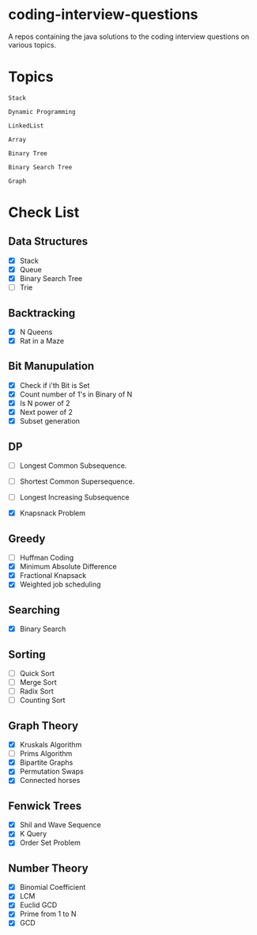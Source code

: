 # coding-interview-questions
A repos containing the java solutions to the coding interview questions on various topics.


# Topics

`Stack`

`Dynamic Programming`

`LinkedList`

`Array`

`Binary Tree`

`Binary Search Tree`

`Graph`

# Check List 

## Data Structures
- [x] Stack
- [x] Queue
- [x] Binary Search Tree
- [ ] Trie

## Backtracking
- [x] N Queens 
- [x] Rat in a Maze

## Bit Manupulation
- [x] Check if i'th Bit is Set
- [x] Count number of 1's in Binary of N
- [x] Is N power of 2
- [x] Next power of 2
- [x] Subset generation

## DP
- [ ] Longest Common Subsequence.
- [ ] Shortest Common Supersequence.
- [ ] Longest Increasing Subsequence
- [x] Knapsnack Problem


## Greedy
- [ ] Huffman Coding
- [x] Minimum Absolute Difference
- [x] Fractional Knapsack
- [x] Weighted job scheduling

## Searching
- [x] Binary Search

## Sorting
- [ ] Quick Sort
- [ ] Merge Sort
- [ ] Radix Sort
- [ ] Counting Sort

## Graph Theory
- [x] Kruskals Algorithm
- [ ] Prims Algorithm
- [x] Bipartite Graphs
- [x] Permutation Swaps
- [x] Connected horses

## Fenwick Trees
- [x] Shil and Wave Sequence
- [x] K Query
- [x] Order Set Problem

## Number Theory
- [x] Binomial Coefficient
- [x] LCM
- [x] Euclid GCD
- [x] Prime from 1 to N
- [x] GCD
